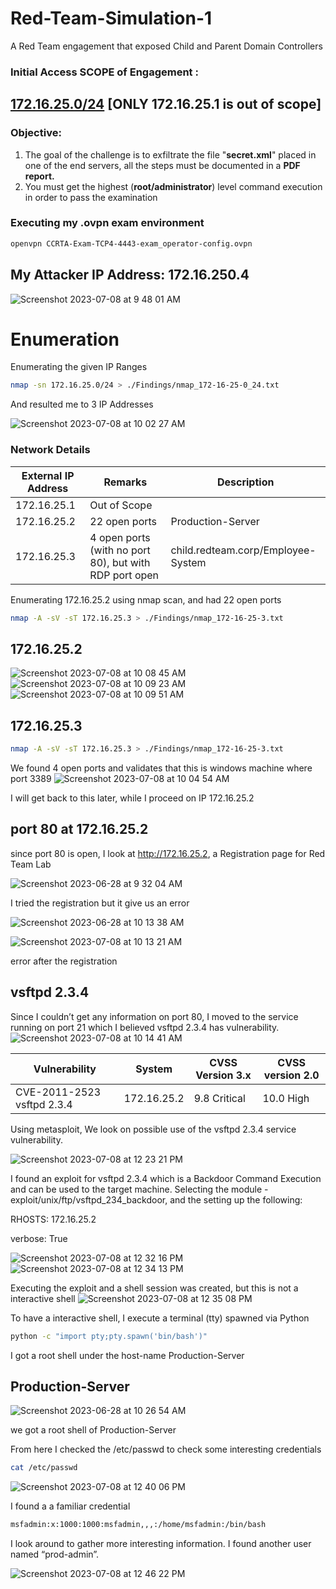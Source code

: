 # Red-Team-Simulation-1
A Red Team engagement that exposed Child and Parent Domain Controllers

### **Initial Access SCOPE of Engagement :**

## **[172.16.25.0/24](http://172.16.25.0/24) [ONLY 172.16.25.1 is out of scope]**

### Objective:

1. The goal of the challenge is to exfiltrate the file "**secret.xml**" placed in one of the end servers, all the steps must be documented in a **PDF report.**
2. You must get the highest (**root/administrator**) level command execution in order to pass the examination

### Executing my .ovpn exam environment

```bash
openvpn CCRTA-Exam-TCP4-4443-exam_operator-config.ovpn
```
## My Attacker IP Address: 172.16.250.4
![Screenshot 2023-07-08 at 9 48 01 AM](https://github.com/JFPineda79/Red-Team-Simulation-1/assets/96193551/c362d61d-db0d-44ce-a491-354a3e131b86)

# Enumeration

Enumerating the given IP Ranges

```bash
nmap -sn 172.16.25.0/24 > ./Findings/nmap_172-16-25-0_24.txt
```

And resulted me to 3 IP Addresses

![Screenshot 2023-07-08 at 10 02 27 AM](https://github.com/JFPineda79/Red-Team-Simulation-1/assets/96193551/f4b1128b-60cf-4940-a21a-36e06540e8d6)

### Network Details

| External IP Address | Remarks | Description |
| --- | --- | --- |
| 172.16.25.1 | Out of Scope |  |
| 172.16.25.2 | 22 open ports | Production-Server |
| 172.16.25.3 | 4 open ports (with no port 80), but with RDP port open | child.redteam.corp/Employee-System |

Enumerating 172.16.25.2 using nmap scan, and had 22 open ports

```bash
nmap -A -sV -sT 172.16.25.3 > ./Findings/nmap_172-16-25-3.txt
```
## 172.16.25.2
![Screenshot 2023-07-08 at 10 08 45 AM](https://github.com/JFPineda79/Red-Team-Simulation-1/assets/96193551/0abb9949-5de9-45a0-a1a8-28b95dab850c)
![Screenshot 2023-07-08 at 10 09 23 AM](https://github.com/JFPineda79/Red-Team-Simulation-1/assets/96193551/9471722f-34b3-4bc3-bb7a-ecde9ccb7189)
![Screenshot 2023-07-08 at 10 09 51 AM](https://github.com/JFPineda79/Red-Team-Simulation-1/assets/96193551/d5229108-4ded-454b-8b1b-112133ff6e44)

## 172.16.25.3

```bash
nmap -A -sV -sT 172.16.25.3 > ./Findings/nmap_172-16-25-3.txt
```

We found 4 open ports and validates that this is windows machine where port 3389 
![Screenshot 2023-07-08 at 10 04 54 AM](https://github.com/JFPineda79/Red-Team-Simulation-1/assets/96193551/7d0f1ee4-c0da-4bac-bfe2-92f8661fc69d)

I will get back to this later, while I proceed on IP 172.16.25.2

## port 80 at 172.16.25.2

since port 80 is open, I look at http://172.16.25.2, a Registration page for Red Team Lab

![Screenshot 2023-06-28 at 9 32 04 AM](https://github.com/JFPineda79/Red-Team-Simulation-1/assets/96193551/671daaca-c974-4258-a7ae-257fbd4f1307)

I tried the registration but it give us an error 

![Screenshot 2023-06-28 at 10 13 38 AM](https://github.com/JFPineda79/Red-Team-Simulation-1/assets/96193551/344afbb0-1575-43d3-ae7b-6ee68400c194)

![Screenshot 2023-07-08 at 10 13 21 AM](https://github.com/JFPineda79/Red-Team-Simulation-1/assets/96193551/91e3e2ad-abd0-440f-9218-5d61302bcc68)

error after the registration

## vsftpd 2.3.4

Since I couldn’t get any information on port 80, I moved to the service running on port 21 which I believed vsftpd 2.3.4 has vulnerability.
![Screenshot 2023-07-08 at 10 14 41 AM](https://github.com/JFPineda79/Red-Team-Simulation-1/assets/96193551/725b9bde-e9bc-4b4f-b502-c931fad37585)

| Vulnerability | System | CVSS Version 3.x | CVSS version 2.0 |
| --- | --- | --- | --- |
| CVE-2011-2523 vsftpd 2.3.4 | 172.16.25.2 | 9.8 Critical | 10.0 High |

Using metasploit, We look on possible use of the  vsftpd 2.3.4 service vulnerability.

![Screenshot 2023-07-08 at 12 23 21 PM](https://github.com/JFPineda79/Red-Team-Simulation-1/assets/96193551/dd0ebfc7-2a0f-45c7-bb2b-87bf7d892530)

I found an exploit for vsftpd 2.3.4 which is a Backdoor Command Execution and can be used to the target machine. Selecting the module - exploit/unix/ftp/vsftpd_234_backdoor, and the setting up the following:

RHOSTS: 172.16.25.2

verbose: True

![Screenshot 2023-07-08 at 12 32 16 PM](https://github.com/JFPineda79/Red-Team-Simulation-1/assets/96193551/85d66a19-cd8e-4bdf-878c-2ca84995d926)
![Screenshot 2023-07-08 at 12 34 13 PM](https://github.com/JFPineda79/Red-Team-Simulation-1/assets/96193551/12289f49-0fef-4bfb-b606-8c930d4849ae)

Executing the exploit and a shell session was created, but this is not a interactive shell
![Screenshot 2023-07-08 at 12 35 08 PM](https://github.com/JFPineda79/Red-Team-Simulation-1/assets/96193551/e90ebfff-f2db-4298-af96-4ab0ca80cef6)

To have a interactive shell, I execute a terminal (tty) spawned via Python

```bash
python -c "import pty;pty.spawn('bin/bash')"
```

I got a root shell under the host-name Production-Server

## Production-Server
![Screenshot 2023-06-28 at 10 26 54 AM](https://github.com/JFPineda79/Red-Team-Simulation-1/assets/96193551/97d6cd96-e1cf-40ea-bbd1-7f6b50188946)

we got a root shell of Production-Server

From here I checked the /etc/passwd to check some interesting credentials

```bash
cat /etc/passwd
```
![Screenshot 2023-07-08 at 12 40 06 PM](https://github.com/JFPineda79/Red-Team-Simulation-1/assets/96193551/20e0ba04-b946-4db0-b5d4-e728f6129ff4)


I found a a familiar credential

```bash
msfadmin:x:1000:1000:msfadmin,,,:/home/msfadmin:/bin/bash
```

I look around to gather more interesting information. I found another user named “prod-admin”.

![Screenshot 2023-07-08 at 12 46 22 PM](https://github.com/JFPineda79/Red-Team-Simulation-1/assets/96193551/70ab05d3-f736-4627-89f7-e0faa4aa9423)


